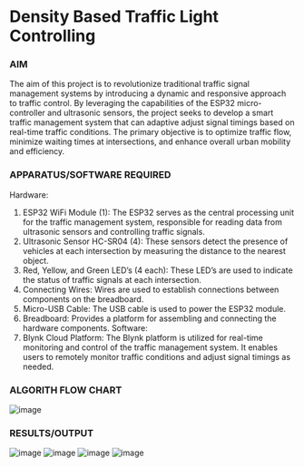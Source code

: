 # Density Based Traffic Light Controlling

### AIM
The aim of this project is to revolutionize traditional traffic signal management systems by introducing a dynamic and responsive approach to traffic control. By leveraging the capabilities of the ESP32 micro-
controller and ultrasonic sensors, the project seeks to develop a smart traffic management system that can adaptive adjust signal timings based on real-time traffic conditions. The primary objective is to optimize traffic flow, minimize waiting times at intersections, and enhance overall urban mobility and efficiency.

### APPARATUS/SOFTWARE REQUIRED
Hardware:
1) ESP32 WiFi Module (1): The ESP32 serves as the central processing unit for the traffic management
system, responsible for reading data from ultrasonic sensors and controlling traffic signals.
2) Ultrasonic Sensor HC-SR04 (4): These sensors detect the presence of vehicles at each intersection
by measuring the distance to the nearest object.
3) Red, Yellow, and Green LED’s (4 each): These LED’s are used to indicate the status of traffic
signals at each intersection.
4) Connecting Wires: Wires are used to establish connections between components on the breadboard.
5) Micro-USB Cable: The USB cable is used to power the ESP32 module.
6) Breadboard: Provides a platform for assembling and connecting the hardware components.
Software:
1) Blynk Cloud Platform: The Blynk platform is utilized for real-time monitoring and control of the
traffic management system. It enables users to remotely monitor traffic conditions and adjust signal
timings as needed.

### ALGORITH FLOW CHART
![image](https://github.com/haranritvick/Density-Based-Traffic-Light-Controlling/assets/121196462/e3012952-5960-4aa8-9880-4db5842863be)

### RESULTS/OUTPUT
![image](https://github.com/haranritvick/Density-Based-Traffic-Light-Controlling/assets/121196462/3942cde0-abc1-47f8-859b-e0895e102f1b)
![image](https://github.com/haranritvick/Density-Based-Traffic-Light-Controlling/assets/121196462/66941ead-4139-4dce-9d2a-346bfb5f8a40)
![image](https://github.com/haranritvick/Density-Based-Traffic-Light-Controlling/assets/121196462/b548ac09-a62e-4114-940e-1bbc2607ff2d)
![image](https://github.com/haranritvick/Density-Based-Traffic-Light-Controlling/assets/121196462/d9099c0e-b899-44ce-8269-0e5c513a63b5)
